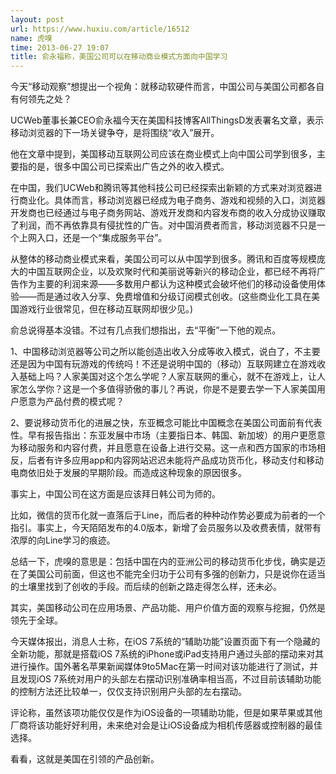 ```yaml
---
layout: post
url: https://www.huxiu.com/article/16512
name: 虎嗅
time: 2013-06-27 19:07
title: 俞永福称，美国公司可以在移动商业模式方面向中国学习
---
```

今天“移动观察”想提出一个视角：就移动软硬件而言，中国公司与美国公司都各自有何领先之处？

UCWeb董事长兼CEO俞永福今天在美国科技博客AllThingsD发表署名文章，表示移动浏览器的下一场关键争夺，是将围绕“收入”展开。

他在文章中提到，美国移动互联网公司应该在商业模式上向中国公司学到很多，主要指的是，很多中国公司已探索出广告之外的收入模式。

在中国，我们UCWeb和腾讯等其他科技公司已经探索出新颖的方式来对浏览器进行商业化。具体而言，移动浏览器已经成为电子商务、游戏和视频的入口，浏览器开发商也已经通过与电子商务网站、游戏开发商和内容发布商的收入分成协议赚取了利润，而不再依靠具有侵扰性的广告。对中国消费者而言，移动浏览器不只是一个上网入口，还是一个“集成服务平台”。

从整体的移动商业模式来看，美国公司可以从中国学到很多。腾讯和百度等规模庞大的中国互联网企业，以及欢聚时代和美丽说等新兴的移动企业，都已经不再将广告作为主要的利润来源——多数用户都认为这种模式会破坏他们的移动设备使用体验——而是通过收入分享、免费增值和分级订阅模式创收。(这些商业化工具在美国游戏行业很常见，但在移动互联网却很少见。)

俞总说得基本没错。不过有几点我们想指出，去“平衡”一下他的观点。

1、中国移动浏览器等公司之所以能创造出收入分成等收入模式，说白了，不主要还是因为中国有玩游戏的传统吗！不还是说明中国的（移动）互联网建立在游戏收入基础上吗？人家美国对这个怎么学呢？人家互联网的重心，就不在游戏上，让人家怎么学你？这是一个多值得骄傲的事儿？再说，你是不是要去学一下人家美国用户愿意为产品付费的模式呢？

2、要说移动货币化的进展之快，东亚概念可能比中国概念在美国公司面前有代表性。早有报告指出：东亚发展中市场（主要指日本、韩国、新加坡）的用户更愿意为移动服务和内容付费，并且愿意在设备上进行交易。这一点和西方国家的市场相反，后者有许多应用app和内容网站迟迟未能将产品成功货币化，移动支付和移动电商依旧处于发展的早期阶段。而造成这种现象的原因很多。

事实上，中国公司在这方面是应该拜日韩公司为师的。

比如，微信的货币化就一直落后于Line，而后者的种种动作势必要成为前者的一个指引。事实上，今天陌陌发布的4.0版本，新增了会员服务以及收费表情，就带有浓厚的向Line学习的痕迹。

总结一下，虎嗅的意思是：包括中国在内的亚洲公司的移动货币化步伐，确实是迈在了美国公司前面，但这也不能完全归功于公司有多强的创新力，只是说你在适当的土壤里找到了创收的手段。而后续的创新之路走得怎么样，还未必。

其实，美国移动公司在应用场景、产品功能、用户价值方面的观察与挖掘，仍然是领先于全球。

今天媒体报出，消息人士称，在iOS 7系统的“辅助功能”设置页面下有一个隐藏的全新功能，那就是搭载iOS 7系统的iPhone或iPad支持用户通过头部的摆动来对其进行操作。国外著名苹果新闻媒体9to5Mac在第一时间对该功能进行了测试，并且发现iOS 7系统对用户的头部左右摆动识别准确率相当高，不过目前该辅助功能的控制方法还比较单一，仅仅支持识别用户头部的左右摆动。

评论称，虽然该项功能仅仅是作为iOS设备的一项辅助功能，但是如果苹果或其他厂商将该功能好好利用，未来绝对会是让iOS设备成为相机传感器或控制器的最佳选择。

看看，这就是美国在引领的产品创新。

